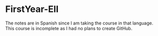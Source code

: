 # FirstYear-EII
The notes are in Spanish since I am taking the course in that language.  
This course is incomplete as I had no plans to create GitHub.
